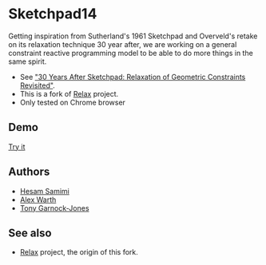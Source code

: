 # Sketchpad14

Getting inspiration from Sutherland's 1961 Sketchpad and Overveld's retake on its relaxation technique 30 year after, we are working on a general constraint reactive programming model to be able to do more things in the same spirit.

* See ["30 Years After Sketchpad: Relaxation of Geometric Constraints Revisited"](http://citeseerx.ist.psu.edu/viewdoc/summary?doi=10.1.1.32.24).
* This is a fork of  [Relax](https://github.com/cdglabs/relax) project.
* Only tested on Chrome browser

## Demo

[Try it](http://www.cdglabs.org/sketchpad14) 

## Authors

* [Hesam Samimi](https://github.com/hesam)
* [Alex Warth](http://github.com/alexwarth)
* [Tony Garnock-Jones](https://github.com/tonyg)

## See also

* [Relax](https://github.com/cdglabs/relax) project, the origin of this fork.